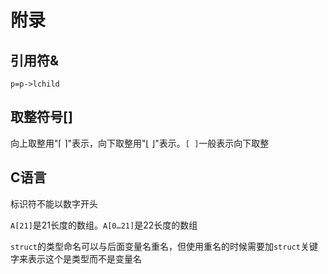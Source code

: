 # 附录

## 引用符&

`p=p->lchild`

## 取整符号[]

向上取整用"⌈ ⌉"表示，向下取整用"⌊ ⌋"表示。`[ ]`一般表示向下取整

## C语言

标识符不能以数字开头

`A[21]`是21长度的数组。`A[0…21]`是22长度的数组

`struct`的类型命名可以与后面变量名重名，但使用重名的时候需要加`struct`关键字来表示这个是类型而不是变量名 